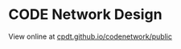 # CODE Network Design

View online at [cpdt.github.io/codenetwork/public](https://cpdt.github.io/codenetwork/public/)
